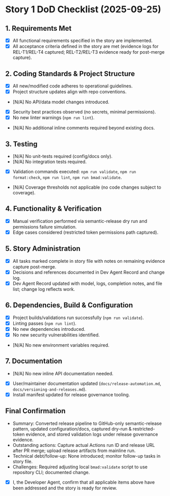 # Story 1 DoD Checklist (2025-09-25)

## 1. Requirements Met

- [x] All functional requirements specified in the story are implemented.
- [x] All acceptance criteria defined in the story are met (evidence logs for REL-T1/REL-T4 captured; REL-T2/REL-T3 evidence ready for post-merge capture).

## 2. Coding Standards & Project Structure

- [x] All new/modified code adheres to operational guidelines.
- [x] Project structure updates align with repo conventions.
- [N/A] No API/data model changes introduced.
- [x] Security best practices observed (no secrets, minimal permissions).
- [x] No new linter warnings (`npm run lint`).
- [N/A] No additional inline comments required beyond existing docs.

## 3. Testing

- [N/A] No unit-tests required (config/docs only).
- [N/A] No integration tests required.
- [x] Validation commands executed: `npm run validate`, `npm run format:check`, `npm run lint`, `npm run bmad:validate`.
- [N/A] Coverage thresholds not applicable (no code changes subject to coverage).

## 4. Functionality & Verification

- [x] Manual verification performed via semantic-release dry run and permissions failure simulation.
- [x] Edge cases considered (restricted token permissions path captured).

## 5. Story Administration

- [x] All tasks marked complete in story file with notes on remaining evidence capture post-merge.
- [x] Decisions and references documented in Dev Agent Record and change log.
- [x] Dev Agent Record updated with model, logs, completion notes, and file list; change log reflects work.

## 6. Dependencies, Build & Configuration

- [x] Project builds/validations run successfully (`npm run validate`).
- [x] Linting passes (`npm run lint`).
- [x] No new dependencies introduced.
- [x] No new security vulnerabilities identified.
- [N/A] No new environment variables required.

## 7. Documentation

- [N/A] No new inline API documentation needed.
- [x] User/maintainer documentation updated (`docs/release-automation.md`, `docs/versioning-and-releases.md`).
- [x] Install manifest updated for release governance tooling.

## Final Confirmation

- Summary: Converted release pipeline to GitHub-only semantic-release pattern, updated configuration/docs, captured dry-run & restricted-token evidence, and stored validation logs under release governance evidence.
- Outstanding actions: Capture actual Actions run ID and release URL after PR merge; upload release artifacts from mainline run.
- Technical debt/follow-up: None introduced; monitor follow-up tasks in story file.
- Challenges: Required adjusting local `bmad:validate` script to use repository CLI; documented change.
- [x] I, the Developer Agent, confirm that all applicable items above have been addressed and the story is ready for review.

